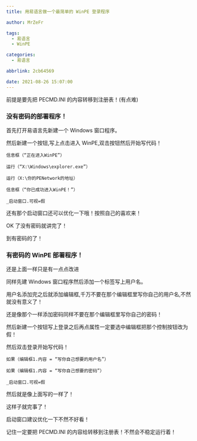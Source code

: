 ```yaml
---
title: 用易语言做一个最简单的 WinPE 登录程序

author: MrZeFr

tags:
  - 易语言
  - WinPE

categories:
  - 易语言

abbrlink: 2cb64569

date: 2021-08-26 15:07:00
---
```


前提是要先把 PECMD.INI 的内容转移到注册表！(有点难)

### 没有密码的部署程序！

首先打开易语言先新建一个 Windows 窗口程序。

然后新建一个按钮,写上点击进入 WinPE,双击按钮然后开始写代码！

```
信息框（“正在进入WinPE”）
```

```
运行（“X:\Windows\explorer.exe”）
```

```
运行（X:\你的PENetwork的地址）
```

```
信息框（“你已成功进入WinPE！”）
```

```
_启动窗口.可视=假
```

还有那个启动窗口还可以优化一下哦！按照自己的喜欢来！

OK 了没有密码就讲完了！

到有密码的了！

### 有密码的 WinPE 部署程序！

还是上面一样只是有一点点改进

同样先建 Windows 窗口程序然后添加一个标签写上用户名。

用户名添加完之后就添加编辑框,千万不要在那个编辑框里写你自己的用户名,不然就没有意义了！

还是像那个一样添加密码同样不要在那个编辑框里写你自己的密码！

然后新建一个按钮写上登录之后再点属性一定要选中编辑框把那个控制按钮改为假！

然后双击登录开始写代码！

```
如果（编辑框1.内容 = “写你自己想要的用户名”）
```

```
如果（编辑框1.内容 = “写你自己想要的密码”）
```

```
_启动窗口.可视=假
```

然后就是像上面写的一样了！

这样子就完事了！

启动窗口建议优化一下不然不好看！

记住一定要把 PECMD.INI 的内容给转移到注册表！不然会不稳定运行着！
